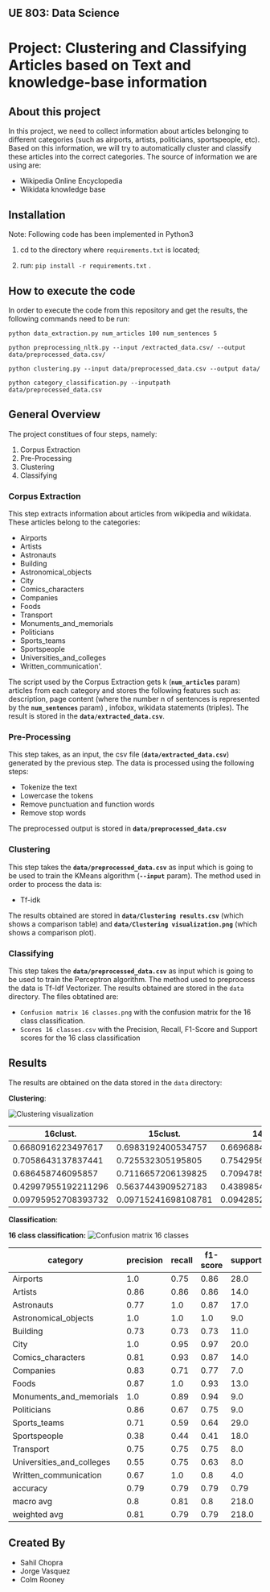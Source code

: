 ## UE 803: Data Science
# Project: Clustering and Classifying Articles based on Text and knowledge-base information

## About this project
In this project, we need to collect information about articles belonging to different categories (such as airports, artists, politicians, sportspeople, etc). Based on this information, we will try to automatically cluster and classify these articles into the correct categories. The source of information we are using are:
* Wikipedia Online Encyclopedia
* Wikidata knowledge base

## Installation
Note: Following code has been implemented in Python3

1. cd to the directory where ```requirements.txt``` is located;

2. run: `pip install -r requirements.txt` .

## How to execute the code
In order to execute the code from this repository and get the results, the following commands need to be run:

`python data_extraction.py num_articles 100 num_sentences 5`

`python preprocessing_nltk.py --input /extracted_data.csv/ --output data/preprocessed_data.csv/`

`python clustering.py --input data/preprocessed_data.csv --output data/`
  
`python category_classification.py --inputpath data/preprocessed_data.csv`


## General Overview
The project constitues of four steps, namely:
1. Corpus Extraction
2. Pre-Processing
3. Clustering
4. Classifying


### Corpus Extraction
This step extracts information about articles from wikipedia and wikidata. These articles belong to the categories:
* Airports
* Artists
* Astronauts
* Building
* Astronomical_objects
* City
* Comics_characters
* Companies
* Foods
* Transport
* Monuments_and_memorials
* Politicians
* Sports_teams
* Sportspeople
* Universities_and_colleges
* Written_communication'.

The script used by the Corpus Extraction gets k (**```num_articles```** param) articles from each category and stores the following features such as: description, page content (where the number n of sentences is represented by the **```num_sentences```** param) , infobox, wikidata statements (triples). The result is stored in the **```data/extracted_data.csv```**.

### Pre-Processing
This step takes, as an input, the csv file (**```data/extracted_data.csv```**) generated by the previous step. The data is processed using the following steps:
* Tokenize the text
* Lowercase the tokens
* Remove punctuation and function words
* Remove stop words

The preprocessed output is stored in **```data/preprocessed_data.csv```**

### Clustering
This step takes the **```data/preprocessed_data.csv```** as input which is going to be used to train the KMeans algorithm (**```--input```** param). The method used in order to process the data is:
* Tf-idk

The results obtained are stored in **```data/Clustering results.csv```** (which shows a comparison table) and **```data/Clustering visualization.png```** (which shows a comparison plot).

### Classifying
This step takes the **```data/preprocessed_data.csv```** as input which is going to be used to train the Perceptron algorithm. The method used to preprocess the data is Tf-Idf Vectorizer. The results obtained are stored in the ```data``` directory. The files obtatined are:

* `Confusion matrix 16 classes.png` with the confusion matrix for the 16 class classification.
* `Scores 16 classes.csv` with the Precision, Recall, F1-Score and Support scores for the 16 class classification

## Results

The results are obtained on the data stored in the ```data``` directory:

**Clustering**:

![Clustering visualization](https://github.com/schopra6/TopicModelling_wikidata/blob/main/data/Clustering%20visualization.png)

|16clust.            |15clust.            |14clust.            |13clust.            |12clust.            |11clust.            |10clust.            |9clust.             |8clust.             |7clust.             |6clust.             |5clust.             |4clust.             |3clust.             |2clust.             |
|--------------------|--------------------|--------------------|--------------------|--------------------|--------------------|--------------------|--------------------|--------------------|--------------------|--------------------|--------------------|--------------------|--------------------|--------------------|
|0.6680916223497617  |0.6983192400534757  |0.6696884923205174  |0.5906099312548578  |0.6203303978577499  |0.5870465175217298  |0.5574005499406839  |0.5437336837606537  |0.4829662450603848  |0.4572132727484873  |0.38920056491263944 |0.32889613864546835 |0.26324447104990567 |0.17971181188393984 |0.10768322691491419 |
|0.7058643137837441  |0.725532305195805   |0.754295664076981   |0.7083097655869558  |0.7348225249553275  |0.7513919747278484  |0.7560636464252114  |0.734479465375821   |0.7404350905295765  |0.7572583291106593  |0.7177446756717246  |0.6972722112277343  |0.7069819947325824  |0.6561038446101938  |0.6751243629217271  |
|0.686458746095857   |0.7116657206139825  |0.7094785763874869  |0.644127243551073   |0.6727399418718589  |0.659129343054648   |0.6417080777284814  |0.6248742248116411  |0.5846080840046943  |0.5701715189366625  |0.5047162641704035  |0.4469639662652354  |0.3836405371504451  |0.28214262267709606 |0.18574058532942533 |
|0.42997955192211296 |0.5637443909527183  |0.4389854197472739  |0.3497149795036718  |0.4168178664403366  |0.34107045621984067 |0.3108731459727958  |0.3337065053084658  |0.23979809632333296 |0.2193361190743175  |0.17080162974321872 |0.1311890072602876  |0.08791649467791553 |0.052895912354631265|0.03052442766771767 |
|0.09795952708393732 |0.09715241698108781 |0.09428528677153968 |0.09372228136789948 |0.0906886180163463  |0.08619948105220934 |0.08340299746693836 |0.08255049231214943 |0.08114423009222613 |0.0801217518314597  |0.0731632680503235  |0.06620950570426505 |0.05949654226982902 |0.0517310929017951  |0.0392090136351276  |


**Classification**:

**16 class classification:**
![Confusion matrix 16 classes](https://github.com/schopra6/TopicModelling_wikidata/blob/main/data/Confusion%20matrix%2016%20classes.png)

|**category**                  |**precision**|**recall**|**f1-score**|**support**|
|------------------------------|---------|------|--------|-------|
|Airports                      |1.0      |0.75  |0.86    |28.0   |
|Artists                       |0.86     |0.86  |0.86    |14.0   |
|Astronauts                    |0.77     |1.0   |0.87    |17.0   |
|Astronomical_objects          |1.0      |1.0   |1.0     |9.0    |
|Building                      |0.73     |0.73  |0.73    |11.0   |
|City                          |1.0      |0.95  |0.97    |20.0   |
|Comics_characters             |0.81     |0.93  |0.87    |14.0   |
|Companies                     |0.83     |0.71  |0.77    |7.0    |
|Foods                         |0.87     |1.0   |0.93    |13.0   |
|Monuments_and_memorials       |1.0      |0.89  |0.94    |9.0    |
|Politicians                   |0.86     |0.67  |0.75    |9.0    |
|Sports_teams                  |0.71     |0.59  |0.64    |29.0   |
|Sportspeople                  |0.38     |0.44  |0.41    |18.0   |
|Transport                     |0.75     |0.75  |0.75    |8.0    |
|Universities_and_colleges     |0.55     |0.75  |0.63    |8.0    |
|Written_communication         |0.67     |1.0   |0.8     |4.0    |
|accuracy                      |0.79     |0.79  |0.79    |0.79   |
|macro avg                     |0.8      |0.81  |0.8     |218.0  |
|weighted avg                  |0.81     |0.79  |0.79    |218.0  |

## Created By
* Sahil Chopra
* Jorge Vasquez
* Colm Rooney
